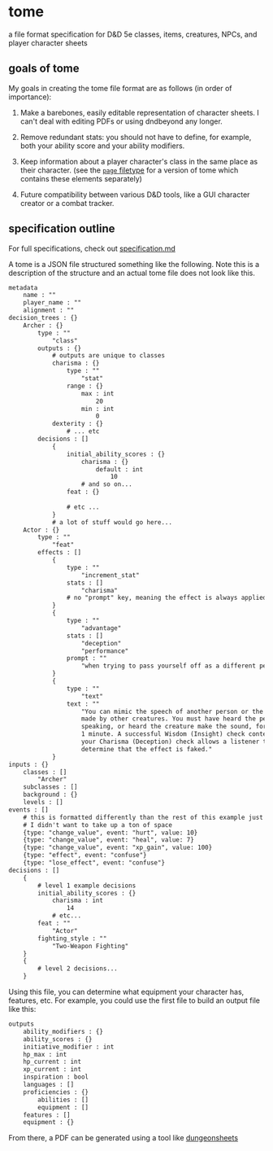 # tome

a file format specification for D&amp;D 5e classes, items, creatures, NPCs, and
player character sheets

## goals of tome

My goals in creating the tome file format are as follows (in order of
importance):

1. Make a barebones, easily editable representation of character sheets. I can't
deal with editing PDFs or using dndbeyond any longer.

2. Remove redundant stats: you should not have to define, for example, both your
ability score and your ability modifiers.

3. Keep information about a player character's class in the same place as their
character. (see the [``page`` filetype](./specification.md#page) for a version
of tome which contains these elements separately)

4. Future compatibility between various D&amp;D tools, like a GUI character
creator or a combat tracker.

## specification outline

For full specifications, check out [specification.md](./specification.md)

A tome is a JSON file structured something like the following. Note this is a
description of the structure and an actual tome file does not look like this.

```txt
metadata
    name : ""
    player_name : ""
    alignment : ""
decision_trees : {}
    Archer : {}
        type : ""
            "class"
        outputs : {}
            # outputs are unique to classes
            charisma : {}
                type : ""
                    "stat"
                range : {}
                    max : int
                        20
                    min : int
                        0
            dexterity : {}
                # ... etc
        decisions : []
            {
                initial_ability_scores : {}
                    charisma : {}
                        default : int
                            10
                    # and so on...
                feat : {}
                    
                # etc ...
            }
            # a lot of stuff would go here...
    Actor : {}
        type : ""
            "feat"
        effects : []
            {
                type : ""
                    "increment_stat"
                stats : []
                    "charisma"
                # no "prompt" key, meaning the effect is always applied
            }
            {
                type : ""
                    "advantage"
                stats : []
                    "deception"
                    "performance"
                prompt : ""
                    "when trying to pass yourself off as a different person."
            }
            {
                type : ""
                    "text"
                text : ""
                    "You can mimic the speech of another person or the sounds
                    made by other creatures. You must have heard the person
                    speaking, or heard the creature make the sound, for at least
                    1 minute. A successful Wisdom (Insight) check contested by
                    your Charisma (Deception) check allows a listener to
                    determine that the effect is faked."
            }
inputs : {}
    classes : []
        "Archer"
    subclasses : []
    background : {}
    levels : []
events : []
    # this is formatted differently than the rest of this example just because
    # I didn't want to take up a ton of space
    {type: "change_value", event: "hurt", value: 10}
    {type: "change_value", event: "heal", value: 7}
    {type: "change_value", event: "xp_gain", value: 100}
    {type: "effect", event: "confuse"}
    {type: "lose_effect", event: "confuse"}
decisions : []
    {
        # level 1 example decisions
        initial_ability_scores : {}
            charisma : int
                14
            # etc...
        feat : ""
            "Actor"
        fighting_style : ""
            "Two-Weapon Fighting"
    }
    {
        # level 2 decisions...
    }
```

Using this file, you can determine what equipment your character has, features,
etc. For example, you could use the first file to build an output file like
this:

```txt
outputs
    ability_modifiers : {}
    ability_scores : {}
    initiative_modifier : int
    hp_max : int
    hp_current : int
    xp_current : int
    inspiration : bool
    languages : []
    proficiencies : {}
        abilities : []
        equipment : []
    features : []
    equipment : {}
```

From there, a PDF can be generated using a tool like [dungeonsheets](https://github.com/canismarko/dungeon-sheets)
